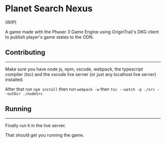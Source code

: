 # Planet Search Nexus

(WIP)

A game made with the Phaser 3 Game Engine using OriginTrail's DKG client to publish player's game states to the ODN.

## Contributing
---

Make sure you have node js, npm, vscode, webpack, the typescript compiler (tsc)
and the vscode live server (or just any localhost live server) installed. 

After that run `npm install`
then run `webpack -w`
then `tsc --watch -p ./src --outDir ./nodeSrc`

## Running
---

Finally run it in the live server.

That should get you running the game.

